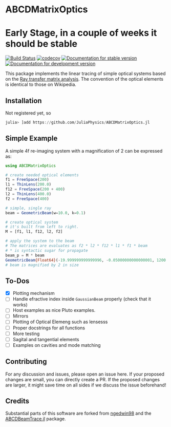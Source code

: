 # ABCDMatrixOptics

# Early Stage, in a couple of weeks it should be stable


[![Build Status](https://github.com/JuliaPhysics/ABCDMatrixOptics.jl/actions/workflows/CI.yml/badge.svg?branch=main)](https://github.com/JuliaPhysics/ABCDMatrixOptics.jl/actions/workflows/CI.yml?query=branch%3Amain) [![codecov](https://codecov.io/gh/JuliaPhysics/ABCDMatrixOptics.jl/graph/badge.svg?token=BHHxKcucdi)](https://codecov.io/gh/JuliaPhysics/ABCDMatrixOptics.jl)  [![Documentation for stable version](https://img.shields.io/badge/docs-stable-blue.svg)](https://JuliaPhysics.github.io/ABCDMatrixOptics.jl/stable) [![Documentation for development version](https://img.shields.io/badge/docs-main-blue.svg)](https://JuliaPhysics.github.io/ABCDMatrixOptics.jl/main)

This package implements the linear tracing of simple optical systems based on the [Ray transfer matrix analysis](https://en.wikipedia.org/wiki/Ray_transfer_matrix_analysis).
The convention of the optical elements is identical to those on Wikipedia.

## Installation
Not registered yet, so
```julia
julia> ]add https://github.com/JuliaPhysics/ABCDMatrixOptics.jl
```

## Simple Example

A simple 4f re-imaging system with a magnification of 2 can be expressed as:
```julia
using ABCDMatrixOptics

# create needed optical elements
f1 = FreeSpace(200)
l1 = ThinLens(200.0)
f12 = FreeSpace(200 + 400)
l2 = ThinLens(400.0)
f2 = FreeSpace(400)

# simple, single ray
beam = GeometricBeam(w=10.0, k=0.1)

# create optical system
# it's built from left to right.
M = [f1, l1, f12, l2, f2]

# apply the system to the beam
# The matrices are evaluates as f2 * l2 * f12 * l1 * f1 * beam
# * is syntactic sugar for propagate
beam_p = M * beam
GeometricBeam{Float64}(-19.999999999999996, -0.05000000000000001, 1200.0)
# beam is magnified by 2 in size
```


## To-Dos
* [x] Plotting mechanism
* [ ] Handle efractive index inside `GaussianBeam` properly (check that it works)
* [ ] Host examples as nice Pluto examples.
* [ ] Mirrors
* [ ] Plotting of Optical Elemeng such as lensesss
* [ ] Proper docstrings for all functions
* [ ] More testing
* [ ] Sagital and tangential elements
* [ ] Examples on cavities and mode matching

## Contributing
For any discussion and issues, please open an issue here. If your proposed changes are small, you can directly create a PR.
If the proposed changes are larger, it might save time on all sides if we discuss the issue beforehand!

## Credits
Substantial parts of this software are forked from [ngedwin98](https://github.com/ngedwin98/) and the [ABCDBeamTrace.jl](https://github.com/ngedwin98/ABCDBeamTrace.jl) package.
